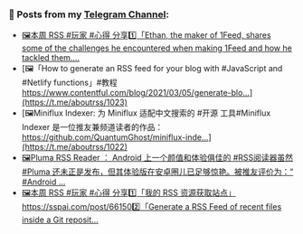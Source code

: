 ### 📰 Posts from my [Telegram Channel](https://t.me/s/aboutrss):
<!-- BLOG-POST-LIST:START -->
- [🖼本周 RSS #玩家 #心得 分享1️⃣「Ethan, the maker of 1Feed, shares some of the challenges he encountered when making 1Feed and how he tackled them....](https://t.me/aboutrss/1024)
- [🖼「How to generate an RSS feed for your blog with #JavaScript and #Netlify functions」#教程 https://www.contentful.com/blog/2021/03/05/generate-blo...](https://t.me/aboutrss/1023)
- [🖼Miniflux Indexer: 为 Miniflux 适配中文搜索的 #开源 工具#Miniflux Indexer 是一位推友兼频道读者的作品：https://github.com/QuantumGhost/miniflux-inde...](https://t.me/aboutrss/1022)
- [🖼Pluma RSS Reader ： Android 上一个颜值和体验俱佳的 #RSS阅读器虽然 #Pluma 还未正是发布，但其体验版在安卓圈儿已足够惊艳。被推友评价为：“ #Android ...](https://t.me/aboutrss/1021)
- [🖼本周 RSS #玩家 #心得 分享1️⃣「我的 RSS 资源获取站点」https://sspai.com/post/661502️⃣「Generate a RSS Feed of recent files inside a Git reposit...](https://t.me/aboutrss/1020)
<!-- BLOG-POST-LIST:END -->

<!--
**AboutRSS/AboutRSS** is a ✨ _special_ ✨ repository because its `README.md` (this file) appears on your GitHub profile.

Here are some ideas to get you started:

- 🔭 I’m currently working on ...
- 🌱 I’m currently learning ...
- 👯 I’m looking to collaborate on ...
- 🤔 I’m looking for help with ...
- 💬 Ask me about ...
- 📫 How to reach me: ...
- 😄 Pronouns: ...
- ⚡ Fun fact: ...
-->
